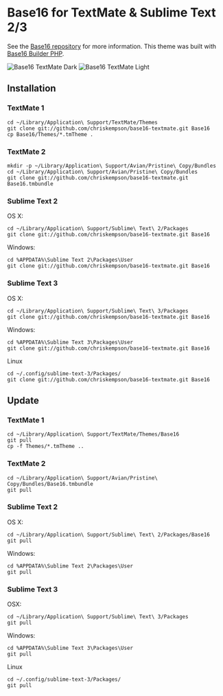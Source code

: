 # Base16 for TextMate & Sublime Text 2/3

See the [Base16 repository](https://github.com/chriskempson/base16) for more information.
This theme was built with [Base16 Builder PHP](https://github.com/chriskempson/base16-builder-php).

![Base16 TextMate Dark](base16-textmate-dark.png)
![Base16 TextMate Light](base16-textmate-light.png)

## Installation

### TextMate 1
    cd ~/Library/Application\ Support/TextMate/Themes
    git clone git://github.com/chriskempson/base16-textmate.git Base16
    cp Base16/Themes/*.tmTheme .

### TextMate 2
    mkdir -p ~/Library/Application\ Support/Avian/Pristine\ Copy/Bundles
    cd ~/Library/Application\ Support/Avian/Pristine\ Copy/Bundles
    git clone git://github.com/chriskempson/base16-textmate.git Base16.tmbundle

### Sublime Text 2
OS X:

    cd ~/Library/Application\ Support/Sublime\ Text\ 2/Packages
    git clone git://github.com/chriskempson/base16-textmate.git Base16

Windows:

    cd %APPDATA%\Sublime Text 2\Packages\User
    git clone git://github.com/chriskempson/base16-textmate.git Base16

### Sublime Text 3
OS X:

    cd ~/Library/Application\ Support/Sublime\ Text\ 3/Packages
    git clone git://github.com/chriskempson/base16-textmate.git Base16

Windows:

    cd %APPDATA%\Sublime Text 3\Packages\User
    git clone git://github.com/chriskempson/base16-textmate.git Base16

Linux

    cd ~/.config/sublime-text-3/Packages/
    git clone git://github.com/chriskempson/base16-textmate.git Base16

## Update

### TextMate 1
    cd ~/Library/Application\ Support/TextMate/Themes/Base16
    git pull
    cp -f Themes/*.tmTheme ..

### TextMate 2
    cd ~/Library/Application\ Support/Avian/Pristine\ Copy/Bundles/Base16.tmbundle
    git pull

### Sublime Text 2
OS X:

    cd ~/Library/Application\ Support/Sublime\ Text\ 2/Packages/Base16
    git pull

Windows:

    cd %APPDATA%\Sublime Text 2\Packages\User
    git pull

### Sublime Text 3
OSX:

    cd ~/Library/Application\ Support/Sublime\ Text\ 3/Packages
    git pull

Windows:

    cd %APPDATA%\Sublime Text 3\Packages\User
    git pull

Linux

    cd ~/.config/sublime-text-3/Packages/
    git pull

